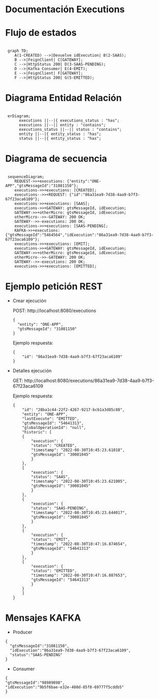 # Documentación Executions

# Flujo de estados

```mermaid

 graph TD;
    A(1-CREATED) -->|Devuelve idExecution| B(2-SAAS);
    B -->|FeignClient| C[GATEWAY];
    C -->|HttpStatus 200| D(3-SAAS-PENDING);
    D -->|Kafka Consumer| E(4-EMIT);
    E -->|FeignClient| F[GATEWAY];
    F -->|HttpStatus 200| G(5-EMITTED);
```

# Diagrama Entidad Relación

```mermaid

 erDiagram;
	  executions ||--|{ executions_status : "has";
	  executions ||--|| entity : "contains";
	  executions_status ||--|| status : "contains";
	  entity ||--|{ entity_status : "has";
	  status ||--|{ entity_status : "has";
```

# Diagrama de secuencia

```mermaid

 sequenceDiagram;
    REQUEST->>+executions: {"entity":"ONE-APP","gtsMessageId":"31081150"};
    executions->>+executions: [CREATED];
    executions-->>+REQUEST: {"id":"86a31ea9-7d38-4aa9-b7f3-67f23aca6109"};
    executions->>+executions: [SAAS];
    executions->>+GATEWAY: gtsMessageId, idExecution;
    GATEWAY->>+otherMicro: gtsMessageId, idExecution;
    otherMicro-->>-GATEWAY: 200 OK;
    GATEWAY-->>-executions: 200 OK;
    executions->>+executions: [SAAS-PENDING];
    KAFKA->>+executions: {"gtsMessageId":"5464564","idExecution":"86a31ea9-7d38-4aa9-b7f3-67f23aca6109"};
    executions->>+executions: [EMIT];
    executions->>+GATEWAY: gtsMessageId, idExecution;
    GATEWAY->>+otherMicro: gtsMessageId, idExecution;
    otherMicro-->>-GATEWAY: 200 OK;
    GATEWAY-->>-executions: 200 OK;
    executions->>+executions: [EMITTED];
```

# Ejemplo petición REST

 - Crear ejecución


 	POST: http://localhost:8080/executions
	```
 	{
	  "entity": "ONE-APP",
	  "gtsMessageId": "31081150"
	}
	```
	
	Ejemplo respuesta:
	```
	{
	    "id": "86a31ea9-7d38-4aa9-b7f3-67f23aca6109"
	}
	```
 - Detalles ejecución


  	GET: http://localhost:8080/executions/86a31ea9-7d38-4aa9-b7f3-67f23aca6109
	
	Ejemplo respuesta:
	```
	{
	    "id": "28ba1c44-22f2-4267-9217-bcb1a3d85c88",
	    "entity": "ONE-APP",
	    "lastExecute": "EMITTED",
	    "gtsMessageId": "54641313",
	    "globalOperationId": "null",
	    "historic": [
		{
		    "execution": {
			"status": "CREATED",
			"timestamp": "2022-08-30T10:45:23.61018",
			"gtsMessageId": "30081045"
		    }
		},
		{
		    "execution": {
			"status": "SAAS",
			"timestamp": "2022-08-30T10:45:23.621005",
			"gtsMessageId": "30081045"
		    }
		},
		{
		    "execution": {
			"status": "SAAS-PENDING",
			"timestamp": "2022-08-30T10:45:23.644017",
			"gtsMessageId": "30081045"
		    }
		},
		{
		    "execution": {
			"status": "EMIT",
			"timestamp": "2022-08-30T10:47:16.874654",
			"gtsMessageId": "54641313"
		    }
		},
		{
		    "execution": {
			"status": "EMITTED",
			"timestamp": "2022-08-30T10:47:16.887653",
			"gtsMessageId": "54641313"
		    }
		}
	    ]
	}
	```
	
# Mensajes KAFKA

 - Producer
 ```
 {
   "gtsMessageId":"31081150",
   "idExecution":"86a31ea9-7d38-4aa9-b7f3-67f23aca6109",
   "status":"SAAS-PENDING"
 }
 ```
 
 - Consumer
  ```
{
  "gtsMessageId":"98989898",
  "idExecution":"9b5f6bae-e32e-480d-85f8-69777f5cddb5"
}
 ```


